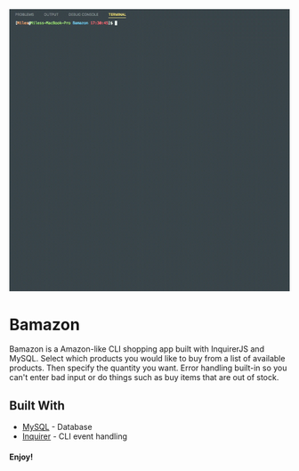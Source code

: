 <div align="center">
    <a href="https://github.com/milesbowles/Bamazon">
        <img src="https://github.com/milesbowles/Bamazon/blob/master/screenshots/bamazon-demo.gif" alt="Bamazon Demo GIF" width="600"/>
    </a>
</div>

# Bamazon

Bamazon is a Amazon-like CLI shopping app built with InquirerJS and MySQL. Select which products you would like to buy from a list of available products. Then specify the quantity you want. Error handling built-in so you can't enter bad input or do things such as buy items that are out of stock.

## Built With

* [MySQL](https://www.mysql.com/) - Database
* [Inquirer](https://www.npmjs.com/package/inquirer) - CLI event handling


#### Enjoy!